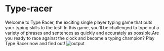 # Type-racer
Welcome to Type Racer, the exciting single player typing game that puts your typing skills to the test! In this game, you'll be challenged to type out a variety of phrases and sentences as quickly and accurately as possible.Are you ready to race against the clock and become a typing champion? Play Type Racer now and find out! 
![output](https://user-images.githubusercontent.com/104861164/210221525-52d09a23-8fea-41fa-8c85-3200264c3c31.gif)
